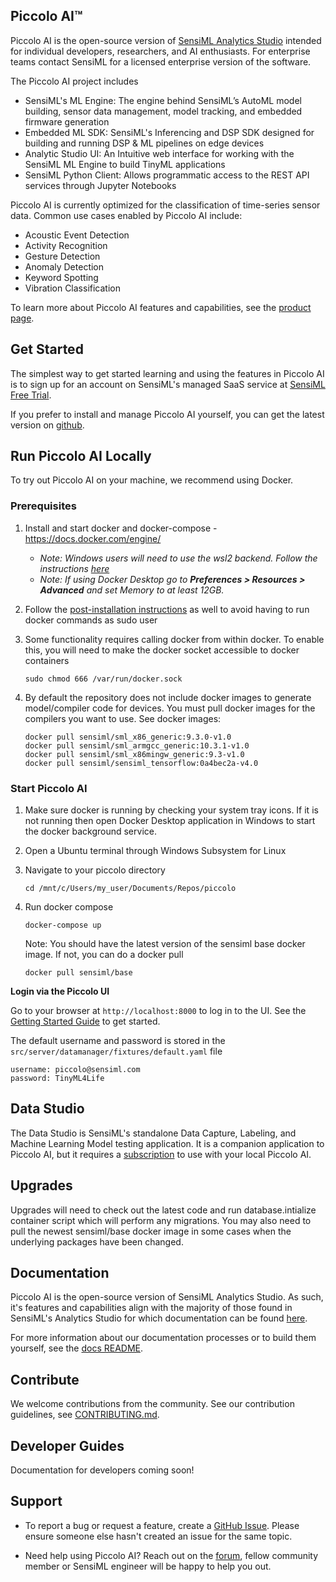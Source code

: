 ## Piccolo AI™

Piccolo AI is the open-source version of [SensiML Analytics Studio](https://sensiml.com/services/toolkit/analytics-studio/) intended for individual developers, researchers, and AI enthusiasts. For enterprise teams contact SensiML for a licensed enterprise version of the software.

The Piccolo AI project includes

* SensiML's ML Engine: The engine behind SensiML’s AutoML model building, sensor data management, model tracking, and embedded firmware generation 
* Embedded ML SDK: SensiML's Inferencing and DSP SDK designed for building and running DSP & ML pipelines on edge devices
* Analytic Studio UI: An Intuitive web interface for working with the SensiML ML Engine to build TinyML applications
* SensiML Python Client: Allows programmatic access to the REST API services through Jupyter Notebooks

Piccolo AI is currently optimized for the classification of time-series sensor data. Common use cases enabled by Piccolo AI include:

* Acoustic Event Detection
* Activity Recognition
* Gesture Detection
* Anomaly Detection
* Keyword Spotting
* Vibration Classification

To learn more about Piccolo AI features and capabilities, see the
[product page](https://sensiml.com/services/toolkit/analytics-studio/).

## Get Started

The simplest way to get started learning and using the features in Piccolo AI is to sign up for an account on SensiML's managed SaaS service at
[SensiML Free Trial](https://sensiml.com/plans/trial/).

If you prefer to install and manage Piccolo AI yourself, you can get
the latest version on [github](https://github.com/sensiml/piccolo).

## Run Piccolo AI Locally

To try out Piccolo AI on your machine, we recommend using Docker.

### Prerequisites 

1. Install and start docker and docker-compose - https://docs.docker.com/engine/

   * *Note: Windows users will need to use the wsl2 backend. Follow the instructions [here](https://docs.docker.com/desktop/wsl/)*
   * *Note: If using Docker Desktop go to **Preferences > Resources > Advanced** and set Memory to at least 12GB.*

2. Follow the [post-installation instructions](https://docker-docs.uclv.cu/engine/install/linux-postinstall/) as well to avoid having to run docker commands as sudo user 

3. Some functionality requires calling docker from within docker. To enable this, you will need to make the docker socket accessible to docker containers

   ```
   sudo chmod 666 /var/run/docker.sock
   ```

5. By default the repository does not include docker images to generate model/compiler code for devices. You must pull docker images for the compilers you want to use. See docker images:
  
   ```
   docker pull sensiml/sml_x86_generic:9.3.0-v1.0
   docker pull sensiml/sml_armgcc_generic:10.3.1-v1.0
   docker pull sensiml/sml_x86mingw_generic:9.3-v1.0
   docker pull sensiml/sensiml_tensorflow:0a4bec2a-v4.0
   ```

### Start Piccolo AI

1. Make sure docker is running by checking your system tray icons. If it is not running then open Docker Desktop application in Windows to start the docker background service.

2. Open a Ubuntu terminal through Windows Subsystem for Linux

3. Navigate to your piccolo directory

   ```
   cd /mnt/c/Users/my_user/Documents/Repos/piccolo
   ```

4. Run docker compose

   ```
   docker-compose up
   ```

   Note: You should have the latest version of the sensiml base docker image. If not, you can do a docker pull

   ```
   docker pull sensiml/base
   ```

**Login via the Piccolo UI**

Go to your browser at `http://localhost:8000` to log in to the UI. See the [Getting Started Guide](https://sensiml.com/documentation/guides/getting-started/overview.html) to get started. 

The default username and password is stored in the `src/server/datamanager/fixtures/default.yaml` file

   ```
   username: piccolo@sensiml.com
   password: TinyML4Life
   ```

## Data Studio

The Data Studio is SensiML's standalone Data Capture, Labeling, and Machine Learning Model testing application. It is a companion application to Piccolo AI, but it requires a [subscription](https://sensiml.com/plans/data-studio-edition/) to use with your local Piccolo AI. 


## Upgrades
Upgrades will need to check out the latest code and run database.intialize container script which will perform any migrations. You may also need to pull the newest sensiml/base docker image in some cases when the underlying packages have been changed.


## Documentation

Piccolo AI is the open-source version of SensiML Analytics Studio. As such, it's features and capabilities align with the majority of those found in SensiML's Analytics Studio for which documentation can be found
[here](https://sensiml.com/documentation/analytics-studio/index.html).

For more information about our documentation processes or to build them yourself, see the
[docs README](https://github.com/sensiml/piccolo/blob/main/docs/README.md).

## Contribute

We welcome contributions from the community. See our contribution guidelines, see [CONTRIBUTING.md](https://github.com/sensiml/piccolo/blob/main/CONTRIBUTING.md). 

## Developer Guides

Documentation for developers coming soon!

## Support 

* To report a bug or request a feature, create a
[GitHub Issue](https://github.com/sensiml/piccolo/issues/new/choose). Please
ensure someone else hasn't created an issue for the same topic.

* Need help using Piccolo AI? Reach out on the [forum](https://forum.sensiml.org/),
fellow community member or SensiML engineer will be happy to help you out.

